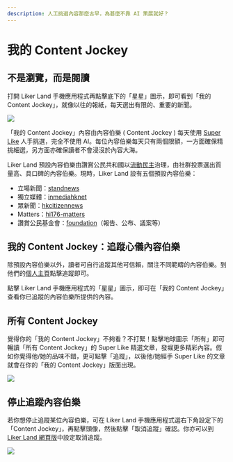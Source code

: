 ```yaml
---
description: 人工挑選內容那麼古早，為甚麼不靠 AI 策展就好？
---
```


# 我的 Content Jockey

## 不是瀏覽，而是閱讀

打開 Liker Land 手機應用程式再點擊底下的「星星」圖示，即可看到「我的 Content Jockey」，就像以往的報紙，每天選出有限的、重要的新聞。

![](../../.gitbook/assets/contentjockey-01.png)

「我的 Content Jockey」內容由內容伯樂 \( Content Jockey \) 每天使用 [Super Like](https://docs.like.co/v/zh/dapps/liker-land/superlike) 人手挑選，完全不使用 AI。每位內容伯樂每天只有兩個限額，一方面確保精挑細選，另方面亦確保讀者不會浸沒於內容大海。

Liker Land 預設內容伯樂由讚賞公民共和國以[流動民主](https://docs.like.co/v/zh/guides/governance/liquid-democracy)治理，由社群投票選出質量高、具口碑的內容伯樂。現時，Liker Land 設有五個預設內容伯樂：

* 立場新聞：[standnews](https://like.co/standnews)
* 獨立媒體：[inmediahknet](https://like.co/inmediahknet)
* 眾新聞：[hkcitizennews](https://like.co/hkcitizennews)
* Matters：[hi176-matters](https://like.co/hi176-matters)
* 讚賞公民基金會：[foundation](https://like.co/foundation)（報告、公布、議案等）

## 我的 Content Jockey：追蹤心儀內容伯樂 <a id="my-content-jockey"></a>

除預設內容伯樂以外，讀者可自行追蹤其他可信賴，關注不同範疇的內容伯樂。到他們的[個人主頁](https://docs.like.co/v/zh/dapps/creator/portfolio-page)點擊追蹤即可。

點擊 Liker Land 手機應用程式的「星星」圖示，即可在「我的 Content Jockey」查看你已追蹤的內容伯樂所提供的內容。



## 所有 Content Jockey <a id="the-world-has-super-liked"></a>

覺得你的「我的 Content Jockey」不夠看？不打緊！點擊地球圖示「所有」即可暢讀「所有 Content Jockey」的 Super Like 精選文章，發堀更多精彩內容。假如你覺得他/她的品味不錯，更可點擊「追蹤」，以後他/她經手 Super Like 的文章就會在你的「我的 Content Jockey」版面出現。

![](../../.gitbook/assets/contentjockey-02.png)

## 停止追蹤內容伯樂

若你想停止追蹤某位內容伯樂，可在 Liker Land 手機應用程式選右下角設定下的「Content Jockey」，再點擊頭像，然後點擊「取消追蹤」確認。你亦可以到 [Liker Land 網頁版](https://liker.land/settings/following/)中設定取消追蹤。

![](../../.gitbook/assets/contentjockey-03.png)

